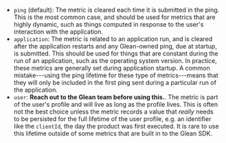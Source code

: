   - `ping` (default): The metric is cleared each time it is submitted in the ping. This is the most common case, and should be used for metrics that are highly dynamic, such as things computed in response to the user's interaction with the application.
  - `application`: The metric is related to an application run, and is cleared after the application restarts and any Glean-owned ping, due at startup, is submitted. This should be used for things that are constant during the run of an application, such as the operating system version. In practice, these metrics are generally set during application startup. A common mistake---using the ping lifetime for these type of metrics---means that they will only be included in the first ping sent during a particular run of the application.
  - `user`: **Reach out to the Glean team before using this.**. The metric is part of the user's profile and will live as long as the profile lives. This is often not the best choice unless the metric records a value that _really_ needs to be persisted for the full lifetime of the user profile, e.g. an identifier like the `clientId`, the day the product was first executed. It is rare to use this lifetime outside of some metrics that are built in to the Glean SDK.
